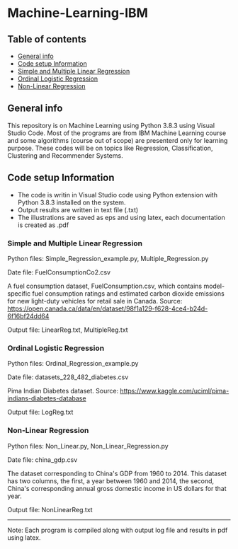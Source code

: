 # Machine-Learning-IBM
## Table of contents
* [General info](#general-info)
* [Code setup Information](#code-setup-information)
* [Simple and Multiple Linear Regression](#simple-and-multiple-linear-regression)
* [Ordinal Logistic Regression](#ordinal-logistic-regression)
* [Non-Linear Regression](#non-linear-regression)

## General info
This repository is on Machine Learning using Python 3.8.3 using Visual Studio Code. Most of the programs are from IBM Machine Learning course and some algorithms (course out of scope) are presenterd only for learning purpose. These codes will be on topics like Regression, Classification, Clustering and Recommender Systems. 

## Code setup Information

* The code is writin in Visual Studio code using Python extension with Python 3.8.3 installed on the system. 
* Output results are written in text file (.txt)
* The illustrations are saved as eps and using latex, each documentation is created as .pdf

### Simple and Multiple Linear Regression

Python files: Simple_Regression_example.py, Multiple_Regression.py

Date file: FuelConsumptionCo2.csv

A fuel consumption dataset, FuelConsumption.csv, which contains model-specific fuel consumption ratings and estimated carbon dioxide emissions for new light-duty vehicles for retail sale in Canada. Source: https://open.canada.ca/data/en/dataset/98f1a129-f628-4ce4-b24d-6f16bf24dd64

Output file: LinearReg.txt, MultipleReg.txt

### Ordinal Logistic Regression

Python files: Ordinal_Regression_example.py

Date file: datasets_228_482_diabetes.csv

Pima Indian Diabetes dataset. Source: https://www.kaggle.com/uciml/pima-indians-diabetes-database

Output file: LogReg.txt

### Non-Linear Regression

Python files: Non_Linear.py, Non_Linear_Regression.py

Date file: china_gdp.csv

The dataset corresponding to China's GDP from 1960 to 2014. This dataset has two columns, the first, a year between 1960 and 2014, the second, China's corresponding annual gross domestic income in US dollars for that year. 

Output file: NonLinearReg.txt

------------------------------------------------------------------------------------------------
Note: Each program is compiled along with output log file and results in pdf using latex.
